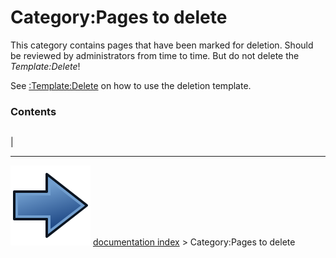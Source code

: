# Category:Pages to delete
This category contains pages that have been marked for deletion. Should be reviewed by administrators from time to time. But do not delete the *Template:Delete*!

See [:Template:Delete](:Template_Delete.md) on how to use the deletion template.

### Contents

|     |     |     |
| --- | --- | --- |
|



---
![](images/Button_right.svg) [documentation index](../README.md) > Category:Pages to delete
